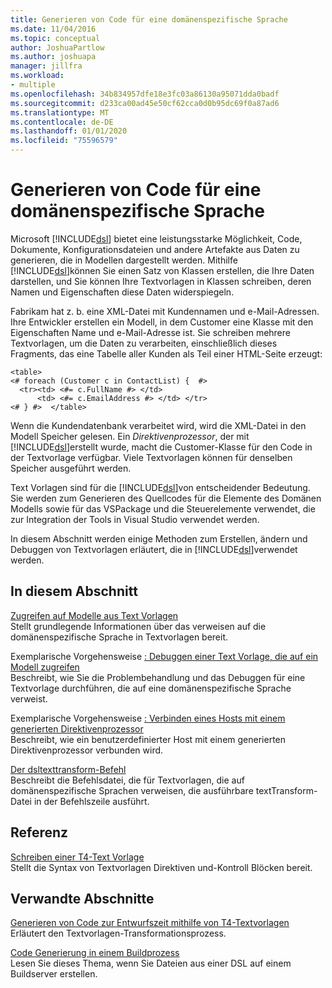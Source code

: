 ```yaml
---
title: Generieren von Code für eine domänenspezifische Sprache
ms.date: 11/04/2016
ms.topic: conceptual
author: JoshuaPartlow
ms.author: joshuapa
manager: jillfra
ms.workload:
- multiple
ms.openlocfilehash: 34b834957dfe18e3fc03a86130a95071dda0badf
ms.sourcegitcommit: d233ca00ad45e50cf62cca0d0b95dc69f0a87ad6
ms.translationtype: MT
ms.contentlocale: de-DE
ms.lasthandoff: 01/01/2020
ms.locfileid: "75596579"
---
```

# <a name="generating-code-from-a-domain-specific-language"></a>Generieren von Code für eine domänenspezifische Sprache

Microsoft [!INCLUDE[dsl](../modeling/includes/dsl_md.md)] bietet eine leistungsstarke Möglichkeit, Code, Dokumente, Konfigurationsdateien und andere Artefakte aus Daten zu generieren, die in Modellen dargestellt werden. Mithilfe [!INCLUDE[dsl](../modeling/includes/dsl_md.md)]können Sie einen Satz von Klassen erstellen, die Ihre Daten darstellen, und Sie können Ihre Textvorlagen in Klassen schreiben, deren Namen und Eigenschaften diese Daten widerspiegeln.

Fabrikam hat z. b. eine XML-Datei mit Kundennamen und e-Mail-Adressen. Ihre Entwickler erstellen ein Modell, in dem Customer eine Klasse mit den Eigenschaften Name und e-Mail-Adresse ist. Sie schreiben mehrere Textvorlagen, um die Daten zu verarbeiten, einschließlich dieses Fragments, das eine Tabelle aller Kunden als Teil einer HTML-Seite erzeugt:

```
<table>
<# foreach (Customer c in ContactList) {  #>
  <tr><td> <#= c.FullName #> </td>
      <td> <#= c.EmailAddress #> </td> </tr>
<# } #>  </table>
```

Wenn die Kundendatenbank verarbeitet wird, wird die XML-Datei in den Modell Speicher gelesen. Ein *Direktivenprozessor*, der mit [!INCLUDE[dsl](../modeling/includes/dsl_md.md)]erstellt wurde, macht die Customer-Klasse für den Code in der Textvorlage verfügbar. Viele Textvorlagen können für denselben Speicher ausgeführt werden.

Text Vorlagen sind für die [!INCLUDE[dsl](../modeling/includes/dsl_md.md)]von entscheidender Bedeutung. Sie werden zum Generieren des Quellcodes für die Elemente des Domänen Modells sowie für das VSPackage und die Steuerelemente verwendet, die zur Integration der Tools in Visual Studio verwendet werden.

In diesem Abschnitt werden einige Methoden zum Erstellen, ändern und Debuggen von Textvorlagen erläutert, die in [!INCLUDE[dsl](../modeling/includes/dsl_md.md)]verwendet werden.

## <a name="in-this-section"></a>In diesem Abschnitt

[Zugreifen auf Modelle aus Text Vorlagen](../modeling/accessing-models-from-text-templates.md)\
Stellt grundlegende Informationen über das verweisen auf die domänenspezifische Sprache in Textvorlagen bereit.

Exemplarische Vorgehensweise [: Debuggen einer Text Vorlage, die auf ein Modell zugreifen](../modeling/walkthrough-debugging-a-text-template-that-accesses-a-model.md)\
Beschreibt, wie Sie die Problembehandlung und das Debuggen für eine Textvorlage durchführen, die auf eine domänenspezifische Sprache verweist.

Exemplarische Vorgehensweise [: Verbinden eines Hosts mit einem generierten Direktivenprozessor](../modeling/walkthrough-connecting-a-host-to-a-generated-directive-processor.md)\
Beschreibt, wie ein benutzerdefinierter Host mit einem generierten Direktivenprozessor verbunden wird.

[Der dsltexttransform-Befehl](../modeling/the-dsltexttransform-command.md)\
Beschreibt die Befehlsdatei, die für Textvorlagen, die auf domänenspezifische Sprachen verweisen, die ausführbare textTransform-Datei in der Befehlszeile ausführt.

## <a name="reference"></a>Referenz

[Schreiben einer T4-Text Vorlage](../modeling/writing-a-t4-text-template.md)\
Stellt die Syntax von Textvorlagen Direktiven und-Kontroll Blöcken bereit.

## <a name="related-sections"></a>Verwandte Abschnitte

[Generieren von Code zur Entwurfszeit mithilfe von T4-Textvorlagen](../modeling/design-time-code-generation-by-using-t4-text-templates.md)\
Erläutert den Textvorlagen-Transformationsprozess.

[Code Generierung in einem Buildprozess](../modeling/code-generation-in-a-build-process.md)\
Lesen Sie dieses Thema, wenn Sie Dateien aus einer DSL auf einem Buildserver erstellen.
